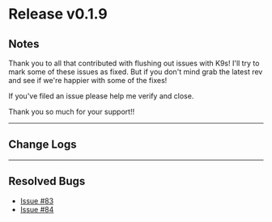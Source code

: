 # Release v0.1.9

## Notes

Thank you to all that contributed with flushing out issues with K9s! I'll try
to mark some of these issues as fixed. But if you don't mind grab the latest
rev and see if we're happier with some of the fixes!

If you've filed an issue please help me verify and close.

Thank you so much for your support!!

---

## Change Logs

---

## Resolved Bugs

* [Issue #83](https://github.com/kswapd/k13s/issues/83)
* [Issue #84](https://github.com/kswapd/k13s/issues/84)
